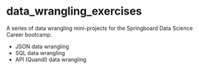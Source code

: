 # data_wrangling_exercises
A series of data wrangling mini-projects for the Springboard Data Science Career bootcamp.

- JSON data wrangling
- SQL data wrangling
- API (Quandl) data wrangling
